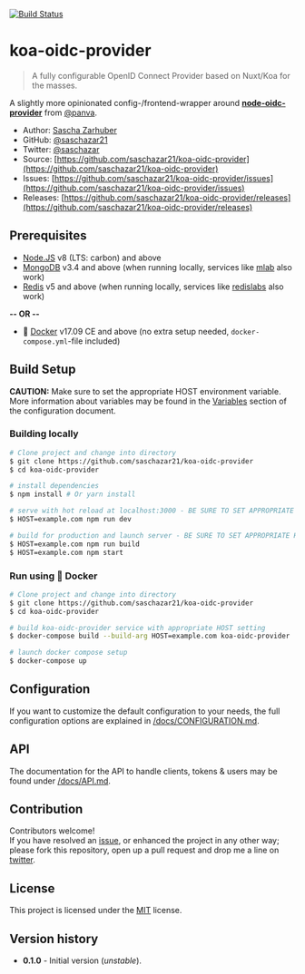 [![Build Status](https://travis-ci.org/saschazar21/koa-oidc-provider.svg?branch=master)](https://travis-ci.org/saschazar21/koa-oidc-provider)

# koa-oidc-provider
> A fully configurable OpenID Connect Provider based on Nuxt/Koa for the masses.

A slightly more opinionated config-/frontend-wrapper around **[node-oidc-provider](https://github.com/panva/node-oidc-provider)** from [@panva](https://github.com/panva).

* Author: [Sascha Zarhuber](https://sascha.work)
* GitHub: [@saschazar21](https://github.com/saschazar21)
* Twitter: [@saschazar](https://twitter.com/saschazar)
* Source: [https://github.com/saschazar21/koa-oidc-provider](https://github.com/saschazar21/koa-oidc-provider)
* Issues: [https://github.com/saschazar21/koa-oidc-provider/issues](https://github.com/saschazar21/koa-oidc-provider/issues)
* Releases: [https://github.com/saschazar21/koa-oidc-provider/releases](https://github.com/saschazar21/koa-oidc-provider/releases)

## Prerequisites

* [Node.JS](https://nodejs.org) v8 (LTS: carbon) and above
* [MongoDB](https://www.mongodb.com/) v3.4 and above (when running locally, services like [mlab](https://mlab.com) also work)
* [Redis](https://redis.io/) v5 and above (when running locally, services like [redislabs](https://redislabs.com/) also work)

**-- OR --**

* :whale: [Docker](https://www.docker.com/community/open-source) v17.09 CE and above (no extra setup needed, `docker-compose.yml`-file included)

## Build Setup

**CAUTION:** Make sure to set the appropriate HOST environment variable. More information about variables may be found in the [Variables](/docs/CONFIGURATION.md#variables) section of the configuration document.

### Building locally

``` bash
# Clone project and change into directory
$ git clone https://github.com/saschazar21/koa-oidc-provider
$ cd koa-oidc-provider

# install dependencies
$ npm install # Or yarn install

# serve with hot reload at localhost:3000 - BE SURE TO SET APPROPRIATE HOST!
$ HOST=example.com npm run dev

# build for production and launch server - BE SURE TO SET APPROPRIATE HOST!
$ HOST=example.com npm run build
$ HOST=example.com npm start
```

### Run using :whale: Docker

``` bash
# Clone project and change into directory
$ git clone https://github.com/saschazar21/koa-oidc-provider
$ cd koa-oidc-provider

# build koa-oidc-provider service with appropriate HOST setting
$ docker-compose build --build-arg HOST=example.com koa-oidc-provider

# launch docker compose setup
$ docker-compose up
```

## Configuration

If you want to customize the default configuration to your needs, the full configuration options are explained in [/docs/CONFIGURATION.md](/docs/CONFIGURATION.md).

## API

The documentation for the API to handle clients, tokens & users may be found under [/docs/API.md](/docs/api.md).

## Contribution

Contributors welcome!  
If you have resolved an [issue](https://github.com/saschazar21/koa-oidc-provider/issues), or enhanced the project in any other way; please fork this repository, open up a pull request and drop me a line on [twitter](https://twitter.com/saschazar).

## License

This project is licensed under the [MIT](/LICENSE.md) license.

## Version history

* **0.1.0** - Initial version (*unstable*).